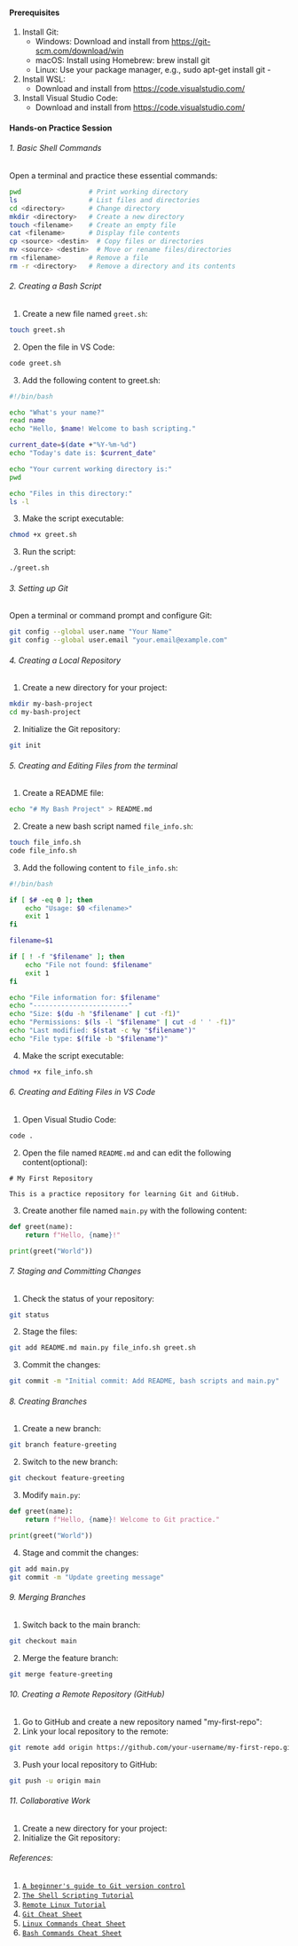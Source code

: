
#### Prerequisites
1. Install Git:
	- Windows: Download and install from https://git-scm.com/download/win
	- macOS: Install using Homebrew: brew install git
	- Linux: Use your package manager, e.g., sudo apt-get install git	- 
2.  Install WSL:
	 - Download and install from https://code.visualstudio.com/
3.  Install Visual Studio Code:
	 - Download and install from https://code.visualstudio.com/
#### Hands-on Practice Session
###### 1. Basic Shell Commands  
Open a terminal and practice these essential commands:
```bash
pwd                 # Print working directory
ls                  # List files and directories
cd <directory>      # Change directory
mkdir <directory>   # Create a new directory
touch <filename>    # Create an empty file
cat <filename>      # Display file contents
cp <source> <destin>  # Copy files or directories
mv <source> <destin>  # Move or rename files/directories
rm <filename>       # Remove a file
rm -r <directory>   # Remove a directory and its contents

```

###### 2. Creating a Bash Script
1. Create a new file named `greet.sh`:
```bash
touch greet.sh

```
2. Open the file in VS Code:
```bash
code greet.sh

```
3. Add the following content to greet.sh:
```bash
#!/bin/bash

echo "What's your name?"
read name
echo "Hello, $name! Welcome to bash scripting."

current_date=$(date +"%Y-%m-%d")
echo "Today's date is: $current_date"

echo "Your current working directory is:"
pwd

echo "Files in this directory:"
ls -l

```
3. Make the script executable:
```bash
chmod +x greet.sh

```
3. Run the script:
```bash
./greet.sh

```
###### 3. Setting up Git
Open a terminal or command prompt and configure Git:
```bash
git config --global user.name "Your Name"
git config --global user.email "your.email@example.com"
```

###### 4. Creating a Local Repository
1. Create a new directory for your project:
```bash
mkdir my-bash-project
cd my-bash-project
```
2. Initialize the Git repository:
```bash
git init
```
###### 5. Creating and Editing Files from the terminal
1. Create a README file:
```bash
echo "# My Bash Project" > README.md
```
2. Create a new bash script named `file_info.sh`:
```bash
touch file_info.sh
code file_info.sh
```
3. Add the following content to `file_info.sh`:
```bash
#!/bin/bash

if [ $# -eq 0 ]; then
    echo "Usage: $0 <filename>"
    exit 1
fi

filename=$1

if [ ! -f "$filename" ]; then
    echo "File not found: $filename"
    exit 1
fi

echo "File information for: $filename"
echo "------------------------"
echo "Size: $(du -h "$filename" | cut -f1)"
echo "Permissions: $(ls -l "$filename" | cut -d ' ' -f1)"
echo "Last modified: $(stat -c %y "$filename")"
echo "File type: $(file -b "$filename")"
```
 4. Make the script executable:
```bash
chmod +x file_info.sh
```

###### 6. Creating and Editing Files in VS Code
1. Open Visual Studio Code:
```bash
code .

```
2. Open the file named `README.md` and can edit the following content(optional):
```text
# My First Repository

This is a practice repository for learning Git and GitHub.
```
3. Create another file named `main.py` with the following content:
```python
def greet(name):
    return f"Hello, {name}!"

print(greet("World"))

```
###### 7. Staging and Committing Changes
1. Check the status of your repository:
```bash
git status
```
2. Stage the files:
```bash
git add README.md main.py file_info.sh greet.sh
```
3. Commit the changes:
```bash
git commit -m "Initial commit: Add README, bash scripts and main.py"
```
###### 8. Creating Branches
1. Create a new branch:
```bash
git branch feature-greeting
```
2. Switch to the new branch:
```bash
git checkout feature-greeting
```
3. Modify `main.py`:
```python
def greet(name):
    return f"Hello, {name}! Welcome to Git practice."

print(greet("World"))
```
4. Stage and commit the changes:
```bash
git add main.py
git commit -m "Update greeting message"
```
###### 9. Merging Branches
1. Switch back to the main branch:
```bash
git checkout main
```
2. Merge the feature branch:
```bash
git merge feature-greeting
```
###### 10. Creating a Remote Repository (GitHub)
1. Go to GitHub and create a new repository named "my-first-repo":
2. Link your local repository to the remote:
```bash
git remote add origin https://github.com/your-username/my-first-repo.git
```
3. Push your local repository to GitHub:
```bash
git push -u origin main
```
###### 11. Collaborative Work
1. Create a new directory for your project:
2. Initialize the Git repository:

###### References:
1. [`A beginner's guide to Git version control`](https://developers.redhat.com/articles/2023/08/02/beginners-guide-git-version-control#)
2. [`The Shell Scripting Tutorial`](https://www.shellscript.sh/)
3. [`Remote Linux Tutorial`](https://www.classes.cs.uchicago.edu/archive/2021/spring/15200-1/resources/linux.html)
4. [`Git Cheat Sheet`](https://developers.redhat.com/cheat-sheets/git-cheat-sheet)
5. [`Linux Commands Cheat Sheet`](https://developers.redhat.com/cheat-sheets/linux-commands-cheat-sheet)
6. [`Bash Commands Cheat Sheet`](https://developers.redhat.com/cheat-sheets/bash-shell-cheat-sheet)
